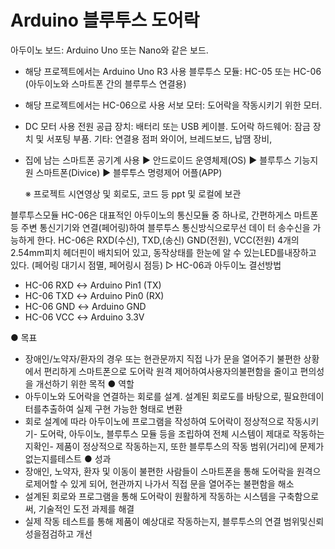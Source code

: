 # Arduino 블루투스 도어락

아두이노 보드: Arduino Uno 또는 Nano와 같은 보드.
 - 해당 프로젝트에서는 Arduino Uno R3 사용
블루투스 모듈: HC-05 또는 HC-06 (아두이노와 스마트폰 간의 블루투스 연결용) 
 - 해당 프로젝트에서는 HC-06으로 사용
서보 모터: 도어락을 작동시키기 위한 모터.
 - DC 모터 사용
전원 공급 장치: 배터리 또는 USB 케이블.
도어락 하드웨어: 잠금 장치 및 서포팅 부품.
기타: 연결용 점퍼 와이어, 브레드보드, 납땜 장비,
 - 집에 남는 스마트폰 공기계 사용
   ▶ 안드로이드 운영체제(OS)
   ▶ 블루투스 기능지원 스마트폰(Divice)
   ▶ 블루투스 명령제어 어플(APP)

   ※ 프로젝트 시연영상 및 회로도, 코드 등 ppt 및 로컬에 보관

블루투스모듈 HC-06은 대표적인 아두이노의 통신모듈 중 하나로, 간편하게스 마트폰 등 주변 통신기기와 연결(페어링)하여 블루투스 통신방식으로무선 데이 터 송수신을 가능하게 한다. HC-06은 RXD(수신), TXD,(송신) GND(전원), VCC(전원) 4개의2.54mm피치 헤더핀이 배치되어 있고, 동작상태를 한눈에 알 수 있는LED를내장하고 있다. (페어링 대기시 점멸, 페어링시 점등)
▷ HC-06과 아두이노 결선방법
- HC-06 RXD ↔ Arduino Pin1 (TX)
- HC-06 TXD ↔ Arduino Pin0 (RX)
- HC-06 GND ↔ Arduino GND
- HC-06 VCC ↔ Arduino 3.3V

● 목표
- 장애인/노약자/환자의 경우 또는 현관문까지 직접 나가 문을 열어주기 불편한 상황에서 편리하게 스마트폰으로 도어락 원격 제어하여사용자의불편함을 줄이고 편의성을 개선하기 위한 목적
● 역할
- 아두이노와 도어락을 연결하는 회로를 설계. 설계된 회로도를 바탕으로, 필요한데이터를추출하여 실제 구현 가능한 형태로 변환
- 회로 설계에 따라 아두이노에 프로그램을 작성하여 도어락이 정상적으로 작동시키기- 도어락, 아두이노, 블루투스 모듈 등을 조립하여 전체 시스템이 제대로 작동하는지확인- 제품이 정상적으로 작동하는지, 또한 블루투스의 작동 범위(거리)에 문제가 없는지를테스트
● 성과
- 장애인, 노약자, 환자 및 이동이 불편한 사람들이 스마트폰을 통해 도어락을 원격으로제어할 수 있게 되어, 현관까지 나가서 직접 문을 열어주는 불편함을 해소
- 설계된 회로와 프로그램을 통해 도어락이 원활하게 작동하는 시스템을 구축함으로써, 기술적인 도전 과제를 해결
- 실제 작동 테스트를 통해 제품이 예상대로 작동하는지, 블루투스의 연결 범위및신뢰성을점검하고 개선
